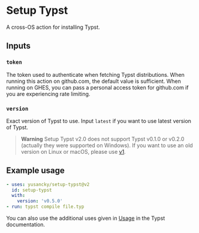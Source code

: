 # Setup Typst

A cross-OS action for installing Typst.

## Inputs

### `token`

The token used to authenticate when fetching Typst distributions. When running this action on github.com, the default value is sufficient. When running on GHES, you can pass a personal access token for github.com if you are experiencing rate limiting.

### `version`

Exact version of Typst to use. Input `latest` if you want to use latest version of Typst.

> **Warning**
> Setup Typst v2.0 does not support Typst v0.1.0 or v0.2.0 (actually they were supported on Windows). If you want to use an old version on Linux or macOS, please use [v1](https://github.com/yusancky/setup-typst/tree/v1).

## Example usage

```yaml
- uses: yusancky/setup-typst@v2
  id: setup-typst
  with:
    version: 'v0.5.0'
- run: typst compile file.typ
```

You can also use the additional uses given in [Usage](https://github.com/typst/typst#usage) in the Typst documentation.
